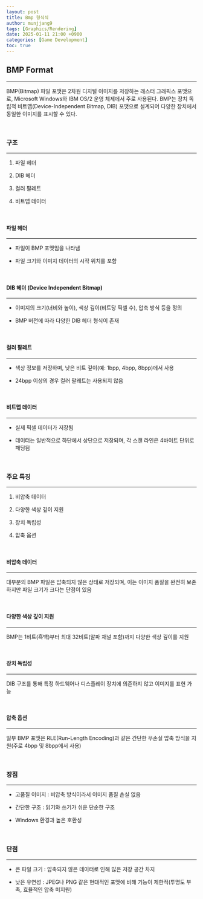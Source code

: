 ```yaml
---
layout: post
title: Bmp 형식식
author: munjjang9
tags: [Graphics/Rendering]
date: 2025-01-11 21:00 +0900
categories: [Game Development]
toc: true
---
```


## BMP Format
---

BMP(Bitmap) 파일 포맷은 2차원 디지털 이미지를 저장하는 래스터 그래픽스 포맷으로, Microsoft Windows와 IBM OS/2 운영 체제에서 주로 사용된다. BMP는 장치 독립적 비트맵(Device-Independent Bitmap, DIB) 포맷으로 설계되어 다양한 장치에서 동일한 이미지를 표시할 수 있다.

<br>

### 구조
---
1. 파일 헤더

2. DIB 헤더

3. 컬러 팔레트

4. 비트맵 데이터

<br>

#### 파일 헤더
---
- 파일이 BMP 포맷임을 나타냄

- 파일 크기와 이미지 데이터의 시작 위치를 포함

<br>

#### DIB 헤더 (Device Independent Bitmap)
---
- 이미지의 크기(너비와 높이), 색상 깊이(비트당 픽셀 수), 압축 방식 등을 정의

- BMP 버전에 따라 다양한 DIB 헤더 형식이 존재

<br>

#### 컬러 팔레트
---
- 색상 정보를 저장하며, 낮은 비트 깊이(예: 1bpp, 4bpp, 8bpp)에서 사용

- 24bpp 이상의 경우 컬러 팔레트는 사용되지 않음

<br>

#### 비트맵 데이터
---
- 실제 픽셀 데이터가 저장됨

- 데이터는 일반적으로 하단에서 상단으로 저장되며, 각 스캔 라인은 4바이트 단위로 패딩됨

<br>

### 주요 특징
--- 
1. 비압축 데이터

2. 다양한 색상 깊이 지원

3. 장치 독립성

4. 압축 옵션

<br>

#### 비압축 데이터
---
대부분의 BMP 파일은 압축되지 않은 상태로 저장되며, 이는 이미지 품질을 완전히 보존하지만 파일 크기가 크다는 단점이 있음

<br>

#### 다양한 색상 깊이 지원
---
BMP는 1비트(흑백)부터 최대 32비트(알파 채널 포함)까지 다양한 색상 깊이를 지원

<br>

#### 장치 독립성
---
DIB 구조를 통해 특정 하드웨어나 디스플레이 장치에 의존하지 않고 이미지를 표현 가능

<br>

#### 압축 옵션
---
일부 BMP 포맷은 RLE(Run-Length Encoding)과 같은 간단한 무손실 압축 방식을 지원(주로 4bpp 및 8bpp에서 사용)

<br>

### 장점
---
- 고품질 이미지 : 비압축 방식이라서 이미지 품질 손실 없음

- 간단한 구조 : 읽기와 쓰기가 쉬운 단순한 구조

- Windows 환경과 높은 호환성

<br>

### 단점
---
- 큰 파일 크기 : 압축되지 않은 데이터로 인해 많은 저장 공간 차지

- 낮은 유연성 : JPEG나 PNG 같은 현대적인 포맷에 비해 기능이 제한적(투명도 부족, 효율적인 압축 미지원)